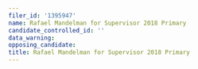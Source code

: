 ```yaml
---
filer_id: '1395947'
name: Rafael Mandelman for Supervisor 2018 Primary
candidate_controlled_id: ''
data_warning: 
opposing_candidate: 
title: Rafael Mandelman for Supervisor 2018 Primary
---
```

